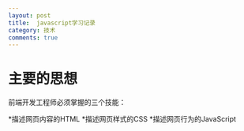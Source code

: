 ```yaml
---
layout: post
title:  javascript学习记录
category: 技术
comments: true
---
```



# 主要的思想

前端开发工程师必须掌握的三个技能：  

*描述网页内容的HTML
*描述网页样式的CSS
*描述网页行为的JavaScript
